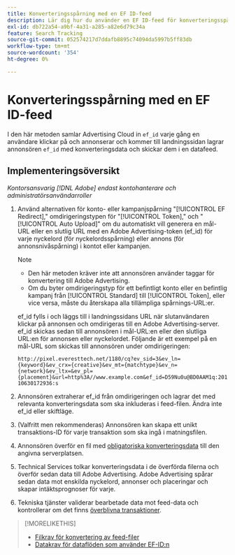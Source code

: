 ```yaml
---
title: Konverteringsspårning med en EF ID-feed
description: Lär dig hur du använder en EF ID-feed för konverteringsspårningsdata.
exl-id: db722a54-a9bf-4a31-a285-a82e6d79c34a
feature: Search Tracking
source-git-commit: 052574217d7ddafb8895c74094da5997b5ff83db
workflow-type: tm+mt
source-wordcount: '354'
ht-degree: 0%

---
```


# Konverteringsspårning med en EF ID-feed

I den här metoden samlar Advertising Cloud in `ef_id` varje gång en användare klickar på och annonserar och kommer till landningssidan lagrar annonsören `ef_id` med konverteringsdata och skickar dem i en datafeed.

## Implementeringsöversikt

*Kontorsansvarig [!DNL Adobe] endast kontohanterare och administratörsanvändarroller*

1. Använd alternativen för konto- eller kampanjspårning &quot;[!UICONTROL EF Redirect],&quot; omdirigeringstypen för &quot;[!UICONTROL Token],&quot; och &quot;[!UICONTROL Auto Upload]&quot; om du automatiskt vill generera en mål-URL eller en slutlig URL med en Adobe Advertising-token (ef_id) för varje nyckelord (för nyckelordsspårning) eller annons (för annonsnivåspårning) i kontot eller kampanjen.

   >[!NOTE]
   >* Den här metoden kräver inte att annonsören använder taggar för konvertering till Adobe Advertising.
   >* Om du byter omdirigeringstyp för ett befintligt konto eller en befintlig kampanj från [!UICONTROL Standard] till [!UICONTROL Token], eller vice versa, måste du återskapa alla tillämpliga spårnings-URL:er.

   ef_id fylls i och läggs till i landningssidans URL när slutanvändaren klickar på annonsen och omdirigeras till en Adobe Advertising-server. ef_id skickas sedan till annonsören i mål-URL:en eller den slutliga URL:en för annonsen eller nyckelordet. Följande är ett exempel på en mål-URL som skickas till annonsören under omdirigeringen:

   `http://pixel.everesttech.net/1180/cq?ev_sid=3&ev_ln={keyword}&ev_crx={creative}&ev_mt={matchtype}&ev_n={network}&ev_ltx=&ev_pl={placement}&url=http%3A//www.example.com&ef_id=D59Nu0u@BD0AAM1q:20110630172936:s`

1. Annonsören extraherar ef_id från omdirigeringen och lagrar det med relevanta konverteringsdata som ska inkluderas i feed-filen. Ändra inte ef_id eller skiftläge.

1. (Valfritt men rekommenderas) Annonsören kan skapa ett unikt transaktions-ID för varje transaktion som ska ingå i matningsfilen.

1. Annonsören överför en fil med [obligatoriska konverteringsdata](/help/search-social-commerce/tracking/feed-ef-id-data-requirements.md) till den angivna serverplatsen.

1. Technical Services tolkar konverteringsdata i de överförda filerna och överför sedan data till Adobe Advertising. Adobe Advertising spårar sedan data mot enskilda nyckelord, annonser och placeringar och skapar intäktsprognoser för varje.

1. Tekniska tjänster validerar bearbetade data mot feed-data och kontrollerar om det finns [överblivna transaktioner](/help/search-social-commerce/glossary.md#o-p).

>[!MORELIKETHIS]
>
>* [Filkrav för konvertering av feed-filer](feed-file-requirements.md)
>* [Datakrav för dataflöden som använder EF-ID:n](/help/search-social-commerce/tracking/feed-ef-id-data-requirements.md)
